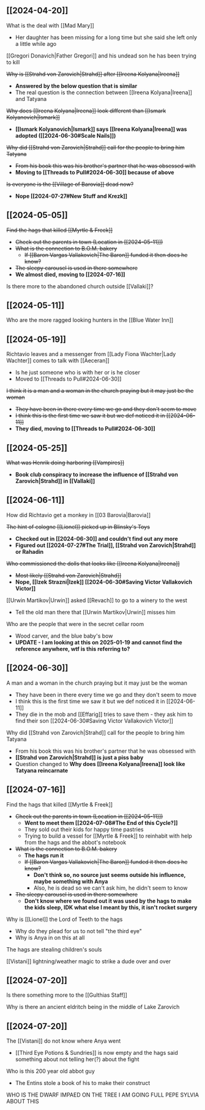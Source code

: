## [[2024-04-20]]
What is the deal with [[Mad Mary]] 
- Her daughter has been missing for a long time but she said she left only a little while ago

[[Gregori Donavich|Father Gregori]] and his undead son he has been trying to kill

~~Why is [[Strahd von Zarovich|Strahd]] after [[Ireena Kolyana|Ireena]]~~
- **Answered by the below question that is similar**
- The real question is the connection between [[Ireena Kolyana|Ireena]] and Tatyana

~~Why does [[Ireena Kolyana|Ireena]] look different than [[Ismark Kolyanovich|Ismark]]~~
- **[[Ismark Kolyanovich|Ismark]] says [[Ireena Kolyana|Ireena]] was adopted ([[2024-06-30#Scale Nails]])**

~~Why did [[Strahd von Zarovich|Strahd]] call for the people to bring him Tatyana~~
- ~~From his book this was his brother's partner that he was obsessed with~~
- **Moving to [[Threads to Pull#2024-06-30]] because of above**

~~Is everyone is the [[Village of Barovia]] dead now?~~
- **Nope [[2024-07-27#New Stuff and Krezk]]**

## [[2024-05-05]]
~~Find the hags that killed [[Myrtle & Freek]]~~
- ~~Check out the parents in town (Location in [[2024-05-11]])~~
- ~~What is the connection to B.O.M. bakery~~
	- ~~If [[Baron Vargas Vallakovich|The Baron]] funded it then does he know?~~
- ~~The sleepy carousel is used in there somewhere~~
- **We almost died, moving to [[2024-07-16]]**

Is there more to the abandoned church outside [[Vallaki]]?

## [[2024-05-11]]
Who are the more ragged looking hunters in the [[Blue Water Inn]]

## [[2024-05-19]]
Richtavio leaves and a messenger from [[Lady Fiona Wachter|Lady Wachter]] comes to talk with [[Aeceran]] 
- Is he just someone who is with her or is he closer
- Moved to [[Threads to Pull#2024-06-30]]

~~I think it is a man and a woman in the church praying but it may just be the woman~~
- ~~They have been in there every time we go and they don't seem to move~~
- ~~I think this is the first time we saw it but we def noticed it in [[2024-06-11]]~~
- **They died, moving to [[Threads to Pull#2024-06-30]]**

## [[2024-05-25]]
~~What was Henrik doing harboring [[Vampires]]~~
- **Book club conspiracy to increase the influence of [[Strahd von Zarovich|Strahd]] in [[Vallaki]]**

##  [[2024-06-11]]
How did Richtavio get a monkey in [[03 Barovia|Barovia]] 

~~The hint of cologne [[Lionel]] picked up in Blinsky's Toys~~
- **Checked out in [[2024-06-30]] and couldn't find out any more**
- **Figured out [[2024-07-27#The Trial]], [[Strahd von Zarovich|Strahd]] or Rahadin**

~~Who commissioned the dolls that looks like [[Ireena Kolyana|Ireena]]~~
- ~~Most likely [[Strahd von Zarovich|Strahd]]~~
- **Nope, [[Izek Strazni|Izek]] [[2024-06-30#Saving Victor Vallakovich Victor]]**

[[Urwin Martikov|Urwin]] asked [[Revach]] to go to a winery to the west 
- Tell the old man there that [[Urwin Martikov|Urwin]] misses him

Who are the people that were in the secret cellar room
- Wood carver, and the blue baby's bow
- **UPDATE - I am looking at this on 2025-01-19 and cannot find the reference anywhere, wtf is this referring to?**

## [[2024-06-30]]
A man and a woman in the church praying but it may just be the woman
- They have been in there every time we go and they don't seem to move
- I think this is the first time we saw it but we def noticed it in [[2024-06-11]] 
- They die in the mob and [[Effarig]] tries to save them - they ask him to find their son [[2024-06-30#Saving Victor Vallakovich Victor]]

Why did [[Strahd von Zarovich|Strahd]] call for the people to bring him Tatyana
- From his book this was his brother's partner that he was obsessed with 
- **[[Strahd von Zarovich|Strahd]] is just a piss baby**
- Question changed to **Why does [[Ireena Kolyana|Ireena]] look like Tatyana reincarnate**

## [[2024-07-16]]
Find the hags that killed [[Myrtle & Freek]]
- ~~Check out the parents in town (Location in [[2024-05-11]])~~
	- **Went to meet them [[2024-07-08#The End of this Cycle?]]**
	- They sold out their kids for happy time pastries
	- Trying to build a vessel for [[Myrtle & Freek]] to reinhabit with help from the hags and the abbot's notebook
- ~~What is the connection to B.O.M. bakery~~
	- **The hags run it**
	- ~~If [[Baron Vargas Vallakovich|The Baron]] funded it then does he know?~~
		- **Don't think so, no source just seems outside his influence, maybe something with Anya**
		- Also, he is dead so we can't ask him, he didn't seem to know
- ~~The sleepy carousel is used in there somewhere~~
	- **Don't know where we found out it was used by the hags to make the kids sleep, IDK what else I meant by this, it isn't rocket surgery**

Why is [[Lionel]] the Lord of Teeth to the hags
- Why do they plead for us to not tell "the third eye"
- Why is Anya in on this at all 

The hags are stealing children's souls

[[Vistani]] lightning/weather magic to strike a dude over and over

## [[2024-07-20]]
Is there something more to the [[Gulthias Staff]]

Why is there an ancient eldritch being in the middle of Lake Zarovich

## [[2024-07-20]]
The [[Vistani]] do not know where Anya went
- [[Third Eye Potions & Sundries]] is now empty and the hags said something about not telling her(?) about the fight

Who is this 200 year old abbot guy
- The Entins stole a book of his to make their construct

WHO IS THE DWARF IMPAED ON THE TREE I AM GOING FULL PEPE SYLVIA ABOUT THIS

